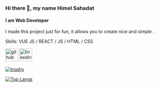 ### Hi there 👋, my name Himel Sahadat
#### I am Web Developer
I made this project just for fun, it allows you to create nice and simple .

Skills: VUE JS / REACT / JS / HTML / CSS



[<img src='https://cdn.jsdelivr.net/npm/simple-icons@3.0.1/icons/github.svg' alt='github' height='40'>](https://github.com/himelsahadat)  [<img src='https://cdn.jsdelivr.net/npm/simple-icons@3.0.1/icons/linkedin.svg' alt='linkedin' height='40'>](https://www.linkedin.com/in/https://www.linkedin.com/in/himelsahadat//)  

[![trophy](https://github-profile-trophy.vercel.app/?username=himelsahadat)](https://github.com/ryo-ma/github-profile-trophy)

[![Top Langs](https://github-readme-stats.vercel.app/api/top-langs/?username=himelsahadat)](https://github.com/anuraghazra/github-readme-stats)

